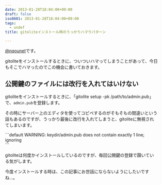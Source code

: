 ```yaml
---
date: 2013-01-28T18:04:00+09:00
draft: false
iso8601: 2013-01-28T18:04:00+09:00
tags:
  - undef
title: gitoliteインストール時のうっかりハマりパターン

---
```


<p><a href="https://twitter.com/nqounet">@nqounet</a>です。</p> <p>gitoliteをインストールするときに、ついついハマってしまうことがあって、今日もそこでハマったのでこの機会に書いておきます。</p> <h2>公開鍵のファイルには改行を入れてはいけない</h2> <p>gitoliteをインストールするときに、「gitolite setup -pk /path/to/admin.pub」で、<code>admin.pub</code>を登録します。</p> <p>その時にサーバー上のエディタを使ってコピペするのがそもそもの間違いという話もあるのですが、うっかり最後に改行を入れてしまうと、gitoliteに無視されてしまいます。</p> ```default
WARNING: keydir/admin.pub does not contain exactly 1 line; ignoring<br>
``` <p>gitoliteは何度かインストールしているのですが、毎回公開鍵の登録で躓いている気がします。</p> <p>今度インストールする時は、この記事にお世話にならないようにしたいですね…。</p>    	